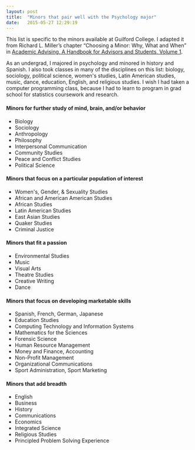 ```yaml
---
layout: post
title:  "Minors that pair well with the Psychology major"
date:   2015-05-27 12:29:19
---
```


This list is specific to the minors available at Guilford College. I adapted it from Richard L. Miller’s chapter “Choosing a Minor:  Why, What and When” in [Academic Advising, A Handbook for Advisors and Students, Volume 1](http://teachpsych.org/ebooks/academic-advising-2014-vol1).

As an undergrad, I majored in psychology and minored in history and Spanish.  I also took classes in many of the disciplines on this list:  biology, sociology, political science, women's studies, Latin American studies, music, dance, education, English, and religious studies.  I wish I had taken a computer programming class, because I had to learn to program in grad school for statistics coursework and research.

#### Minors for further study of mind, brain, and/or behavior
* Biology
* Sociology
* Anthropology
* Philosophy
* Interpersonal Communication
* Community Studies
* Peace and Conflict Studies
* Political Science

#### Minors that focus on a particular population of interest
* Women's, Gender, & Sexuality Studies
* African and American American Studies
* African Studies
* Latin American Studies
* East Asian Studies
* Quaker Studies
* Criminal Justice

#### Minors that fit a passion
* Environmental Studies
* Music
* Visual Arts
* Theatre Studies
* Creative Writing
* Dance

#### Minors that focus on developing marketable skills
* Spanish, French, German, Japanese
* Education Studies
* Computing Technology and Information Systems
* Mathematics for the Sciences
* Forensic Science
* Human Resource Management
* Money and Finance, Accounting
* Non-Profit Management
* Organizational Communications
* Sport Administration, Sport Marketing

#### Minors that add breadth
* English
* Business
* History
* Communications
* Economics
* Integrated Science
* Religious Studies
* Principled Problem Solving Experience